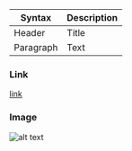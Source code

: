 | Syntax | Description |
| ----------- | ----------- |
| Header | Title |
| Paragraph | Text |


### Link
[link](https://rashedin.dev)

### Image
![alt text](img.png)